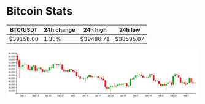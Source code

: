 # Bitcoin Stats

BTC/USDT|24h change|24h high|24h low|
|---|---|---|---|
|$39158.00|1.30%|$39486.71|$38595.07|

<img src="./chart.svg">
